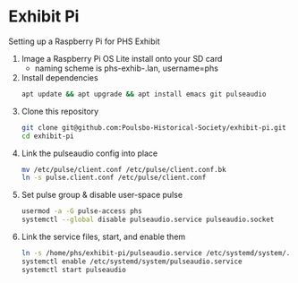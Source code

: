 # Exhibit Pi
Setting up a Raspberry Pi for PHS Exhibit

1) Image a Raspberry Pi OS Lite install onto your SD card
      - naming scheme is phs-exhib-<display>.lan, username=phs
2) Install dependencies
   ```bash
   apt update && apt upgrade && apt install emacs git pulseaudio
   ```
3) Clone this repository
   ```bash
   git clone git@github.com:Poulsbo-Historical-Society/exhibit-pi.git
   cd exhibit-pi
   ```
4) Link the pulseaudio config into place
   ```bash
   mv /etc/pulse/client.conf /etc/pulse/client.conf.bk
   ln -s pulse.client.conf /etc/pulse/client.conf
   ```
5) Set pulse group & disable user-space pulse
   ```bash
   usermod -a -G pulse-access phs
   systemctl --global disable pulseaudio.service pulseaudio.socket
   ```
6) Link the service files, start, and enable them
   ```bash
   ln -s /home/phs/exhibit-pi/pulseaudio.service /etc/systemd/system/.
   systemctl enable /etc/systemd/system/pulseaudio.service
   systemctl start pulseaudio
   ```
